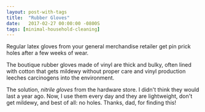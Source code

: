 ```yaml
---
layout: post-with-tags
title:  "Rubber Gloves"
date:   2017-02-27 00:00:00 -0800S
tags: [minimal-household-cleaning]
---
```


Regular latex gloves from your general merchandise retailer get pin prick holes after a few weeks of wear.

The boutique rubber gloves made of vinyl are thick and bulky, often lined with cotton that gets mildewy without proper care and vinyl production leeches carcinogens into the environment.

The solution, *nitrile gloves* from the hardware store. I didn't think they would last a year ago. Now, I use them every day and they are lightweight, don't get mildewy, and best of all: no holes. Thanks, dad, for finding this!

